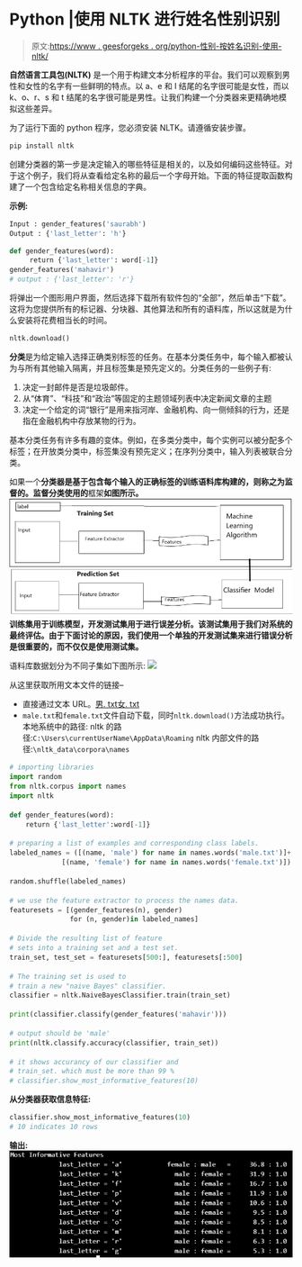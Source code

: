 # Python |使用 NLTK 进行姓名性别识别

> 原文:[https://www . geesforgeks . org/python-性别-按姓名识别-使用-nltk/](https://www.geeksforgeeks.org/python-gender-identification-by-name-using-nltk/)

**自然语言工具包(NLTK)** 是一个用于构建文本分析程序的平台。我们可以观察到男性和女性的名字有一些鲜明的特点。以 a、e 和 I 结尾的名字很可能是女性，而以 k、o、r、s 和 t 结尾的名字很可能是男性。让我们构建一个分类器来更精确地模拟这些差异。

为了运行下面的 python 程序，您必须安装 NLTK。请遵循安装步骤。

```py
pip install nltk
```

创建分类器的第一步是决定输入的哪些特征是相关的，以及如何编码这些特征。对于这个例子，我们将从查看给定名称的最后一个字母开始。下面的特征提取函数构建了一个包含给定名称相关信息的字典。

**示例:**

```py
Input : gender_features('saurabh')
Output : {'last_letter': 'h'}
```

```py
def gender_features(word):
     return {'last_letter': word[-1]}
gender_features('mahavir')
# output : {'last_letter': 'r'}
```

将弹出一个图形用户界面，然后选择下载所有软件包的“全部”，然后单击“下载”。这将为您提供所有的标记器、分块器、其他算法和所有的语料库，所以这就是为什么安装将花费相当长的时间。

```py
nltk.download()
```

**分类**是为给定输入选择正确类别标签的任务。在基本分类任务中，每个输入都被认为与所有其他输入隔离，并且标签集是预先定义的。分类任务的一些例子有:

1.  决定一封邮件是否是垃圾邮件。
2.  从“体育”、“科技”和“政治”等固定的主题领域列表中决定新闻文章的主题
3.  决定一个给定的词“银行”是用来指河岸、金融机构、向一侧倾斜的行为，还是指在金融机构中存放某物的行为。

基本分类任务有许多有趣的变体。例如，在多类分类中，每个实例可以被分配多个标签；在开放类分类中，标签集没有预先定义；在序列分类中，输入列表被联合分类。

如果一个**分类器是基于包含每个输入的正确标签的训练语料库构建的，则称之为监督的。监督分类使用的**框架**如图所示。
![](img/4abb46f8129744ef7741264801aa3be5.png)
训练集用于训练模型，开发测试集用于进行误差分析。该测试集用于我们对系统的最终评估。由于下面讨论的原因，我们使用一个单独的开发测试集来进行错误分析是很重要的，而不仅仅是使用测试集。**

语料库数据划分为不同子集如下图所示:
![](img/573cb26959e4a86e1678dd862fba7602.png)

从这里获取所用文本文件的链接–

*   直接通过文本 URL。[男. txt](https://media.geeksforgeeks.org/wp-content/uploads/male.txt)[女. txt](https://media.geeksforgeeks.org/wp-content/uploads/female.txt)
*   `male.txt`和`female.txt`文件自动下载，同时`nltk.download()`方法成功执行。本地系统中的路径:
    nltk 的路径:`C:\Users\currentUserName\AppData\Roaming`
    nltk 内部文件的路径:`\nltk_data\corpora\names`

```py
# importing libraries
import random
from nltk.corpus import names
import nltk

def gender_features(word):
    return {'last_letter':word[-1]}

# preparing a list of examples and corresponding class labels.
labeled_names = ([(name, 'male') for name in names.words('male.txt')]+
             [(name, 'female') for name in names.words('female.txt')])

random.shuffle(labeled_names)

# we use the feature extractor to process the names data.
featuresets = [(gender_features(n), gender) 
               for (n, gender)in labeled_names]

# Divide the resulting list of feature
# sets into a training set and a test set.
train_set, test_set = featuresets[500:], featuresets[:500]

# The training set is used to 
# train a new "naive Bayes" classifier.
classifier = nltk.NaiveBayesClassifier.train(train_set)

print(classifier.classify(gender_features('mahavir')))

# output should be 'male'
print(nltk.classify.accuracy(classifier, train_set))

# it shows accurancy of our classifier and 
# train_set. which must be more than 99 % 
# classifier.show_most_informative_features(10)
```

**从分类器获取信息特征:**

```py
classifier.show_most_informative_features(10)
# 10 indicates 10 rows
```

**输出:**
![](img/c938e4a89fce6864fb9c493d5a251fde.png)